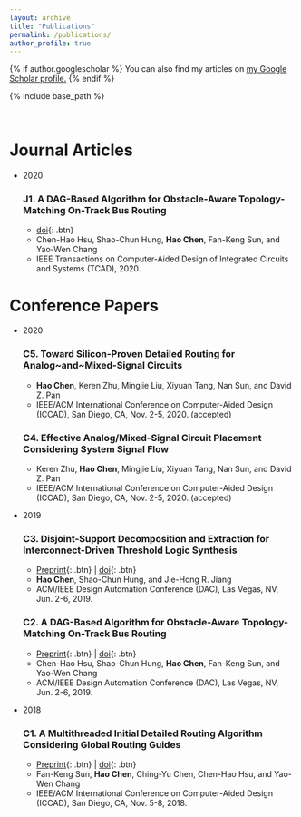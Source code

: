 ```yaml
---
layout: archive
title: "Publications"
permalink: /publications/
author_profile: true
---
```


{% if author.googlescholar %}
  You can also find my articles on <u><a href="{{author.googlescholar}}">my Google Scholar profile</a>.</u>
{% endif %}

{% include base_path %}

<!---
{% for post in site.publications reversed %}
  {% include archive-single.html %}
{% endfor %}
-->

<br>

Journal Articles
======
* 2020
  ### J1. A DAG-Based Algorithm for Obstacle-Aware Topology-Matching On-Track Bus Routing
     * [doi](https://ieeexplore.ieee.org/abstract/document/9119108){: .btn}
     * Chen-Hao Hsu, Shao-Chun Hung, **Hao Chen**, Fan-Keng Sun, and Yao-Wen Chang
     * IEEE Transactions on Computer-Aided Design of Integrated Circuits and Systems (TCAD), 2020.

Conference Papers
======

* 2020

  ### C5. Toward Silicon-Proven Detailed Routing for Analog~and~Mixed-Signal Circuits
     <!--- # * [Preprint](){: .btn} \| [doi](){: .btn} -->
     * **Hao Chen**, Keren Zhu, Mingjie Liu, Xiyuan Tang, Nan Sun, and David Z. Pan
     * IEEE/ACM International Conference on Computer-Aided Design (ICCAD), San Diego, CA, Nov. 2-5, 2020. (accepted)
  
  ### C4. Effective Analog/Mixed-Signal Circuit Placement Considering System Signal Flow
     <!--- # * [Preprint](){: .btn} \| [doi](){: .btn} -->
     * Keren Zhu, **Hao Chen**, Mingjie Liu, Xiyuan Tang, Nan Sun, and David Z. Pan
     * IEEE/ACM International Conference on Computer-Aided Design (ICCAD), San Diego, CA, Nov. 2-5, 2020. (accepted)
     
* 2019

  ### C3. Disjoint-Support Decomposition and Extraction for Interconnect-Driven Threshold Logic Synthesis
     * [Preprint](/files/dac19_thre.pdf){: .btn} \| [doi](https://doi.org/10.1145/3316781.3317801){: .btn}
     * **Hao Chen**, Shao-Chun Hung, and Jie-Hong R. Jiang
     * ACM/IEEE Design Automation Conference (DAC), Las Vegas, NV, Jun. 2-6, 2019.
  
  ### C2. A DAG-Based Algorithm for Obstacle-Aware Topology-Matching On-Track Bus Routing
     * [Preprint](/files/dac19_bus.pdf){: .btn} \| [doi](https://doi.org/10.1145/3316781.3317740){: .btn}
     * Chen-Hao Hsu, Shao-Chun Hung, **Hao Chen**, Fan-Keng Sun, and Yao-Wen Chang
     * ACM/IEEE Design Automation Conference (DAC), Las Vegas, NV, Jun. 2-6, 2019.

* 2018
  
  ### C1. A Multithreaded Initial Detailed Routing Algorithm Considering Global Routing Guides
     * [Preprint](/files/iccad18_dr.pdf){: .btn} \| [doi](https://doi.org/10.1145/3240765.3240777){: .btn}
     * Fan-Keng Sun, **Hao Chen**, Ching-Yu Chen, Chen-Hao Hsu, and Yao-Wen Chang
     * IEEE/ACM International Conference on Computer-Aided Design (ICCAD), San Diego, CA, Nov. 5-8, 2018.
